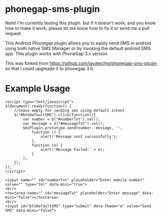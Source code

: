 phonegap-sms-plugin
=====================

Note! I'm currently testing this plugin. but if it doesn't work, and you know how to make it work, please let me know how to fix it or send me a pull request.

This Android Phonegap plugin allows you to easily send SMS in android using both native SMS Manager or by invoking the default android SMS app. This plugin works with PhoneGap 3.x version.

This was forked from https://github.com/javatechig/phonegap-sms-plugin so that I could upgreade it to phonegap 3.0.

Example Usage
=================

	<script type="text/javascript">
	$(document).ready(function() {
		//leave empty for sending sms using default intent
		$("#btnDefaultSMS").click(function(){
			var number = $("#numberTxt").val();
			var message = $("#messageTxt").val();
			SmsPlugin.prototype.send(number, message, '',
				function () { 
					alert('Message sent successfully');
				},
				function (e) {
					alert('Message Failed:' + e);
				}
			);
		});
	});
	</script>

	<input name="" id="numberTxt" placeholder="Enter mobile number" value="" type="tel" data-mini="true">
	<br/>
	<textarea name="" id="messageTxt" placeholder="Enter message" data-mini="false"></textarea>
	<br/>
	<input id="btnDefaultSMS" type="submit" data-theme="e" value="Send SMS" data-mini="false">
